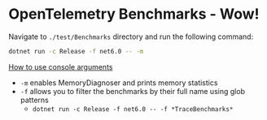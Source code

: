# OpenTelemetry Benchmarks - Wow!

Navigate to `./test/Benchmarks` directory and run the following command:

```sh
dotnet run -c Release -f net6.0 -- -m
```

[How to use console arguments](https://benchmarkdotnet.org/articles/guides/console-args.html)

- `-m` enables MemoryDiagnoser and prints memory statistics
- `-f` allows you to filter the benchmarks by their full name using glob patterns
  - `dotnet run -c Release -f net6.0 -- -f *TraceBenchmarks*`
